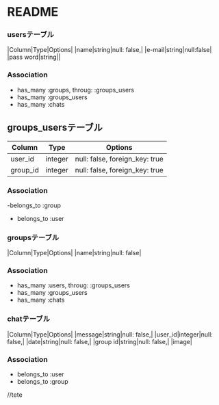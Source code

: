 # README

 ### usersテーブル

|Column|Type|Options|
|name|string|null: false,|
|e-mail|string|null:false|
|pass word|string||
### Association
- has_many :groups, throug:  :groups_users
- has_many :groups_users
-  has_many :chats

## groups_usersテーブル
|Column|Type|Options|
|------|----|-------|
|user_id|integer|null: false, foreign_key: true|
|group_id|integer|null: false, foreign_key: true|
### Association
-belongs_to :group
- belongs_to :user


### groupsテーブル
|Column|Type|Options|
|name|string|null: false|
### Association
- has_many :users, throug:  :groups_users
- has_many :groups_users
-  has_many :chats




### chatテーブル
|Column|Type|Options|
|message|string|null: false,|
|user_id|integer|null: false,|
|date|string|null: false,|
|group id|string|null: false,|
|image|
### Association
-  belongs_to :user
- belongs_to :group

//tete
